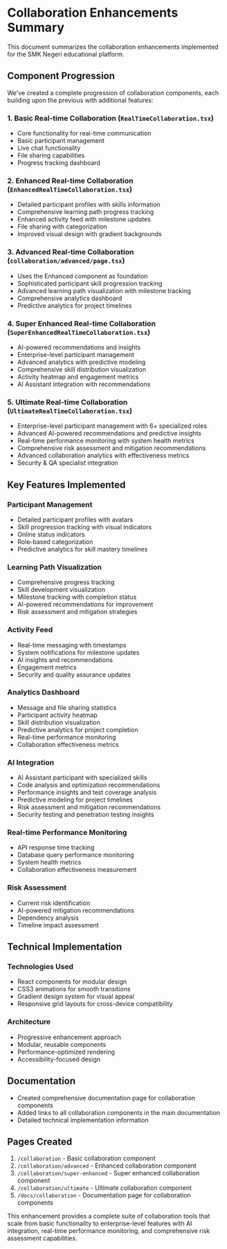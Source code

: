 # Collaboration Enhancements Summary

This document summarizes the collaboration enhancements implemented for the SMK Negeri educational platform.

## Component Progression

We've created a complete progression of collaboration components, each building upon the previous with additional features:

### 1. Basic Real-time Collaboration (`RealTimeCollaboration.tsx`)

- Core functionality for real-time communication
- Basic participant management
- Live chat functionality
- File sharing capabilities
- Progress tracking dashboard

### 2. Enhanced Real-time Collaboration (`EnhancedRealTimeCollaboration.tsx`)

- Detailed participant profiles with skills information
- Comprehensive learning path progress tracking
- Enhanced activity feed with milestone updates
- File sharing with categorization
- Improved visual design with gradient backgrounds

### 3. Advanced Real-time Collaboration (`collaboration/advanced/page.tsx`)

- Uses the Enhanced component as foundation
- Sophisticated participant skill progression tracking
- Advanced learning path visualization with milestone tracking
- Comprehensive analytics dashboard
- Predictive analytics for project timelines

### 4. Super Enhanced Real-time Collaboration (`SuperEnhancedRealTimeCollaboration.tsx`)

- AI-powered recommendations and insights
- Enterprise-level participant management
- Advanced analytics with predictive modeling
- Comprehensive skill distribution visualization
- Activity heatmap and engagement metrics
- AI Assistant integration with recommendations

### 5. Ultimate Real-time Collaboration (`UltimateRealTimeCollaboration.tsx`)

- Enterprise-level participant management with 6+ specialized roles
- Advanced AI-powered recommendations and predictive insights
- Real-time performance monitoring with system health metrics
- Comprehensive risk assessment and mitigation recommendations
- Advanced collaboration analytics with effectiveness metrics
- Security & QA specialist integration

## Key Features Implemented

### Participant Management

- Detailed participant profiles with avatars
- Skill progression tracking with visual indicators
- Online status indicators
- Role-based categorization
- Predictive analytics for skill mastery timelines

### Learning Path Visualization

- Comprehensive progress tracking
- Skill development visualization
- Milestone tracking with completion status
- AI-powered recommendations for improvement
- Risk assessment and mitigation strategies

### Activity Feed

- Real-time messaging with timestamps
- System notifications for milestone updates
- AI insights and recommendations
- Engagement metrics
- Security and quality assurance updates

### Analytics Dashboard

- Message and file sharing statistics
- Participant activity heatmap
- Skill distribution visualization
- Predictive analytics for project completion
- Real-time performance monitoring
- Collaboration effectiveness metrics

### AI Integration

- AI Assistant participant with specialized skills
- Code analysis and optimization recommendations
- Performance insights and test coverage analysis
- Predictive modeling for project timelines
- Risk assessment and mitigation recommendations
- Security testing and penetration testing insights

### Real-time Performance Monitoring

- API response time tracking
- Database query performance monitoring
- System health metrics
- Collaboration effectiveness measurement

### Risk Assessment

- Current risk identification
- AI-powered mitigation recommendations
- Dependency analysis
- Timeline impact assessment

## Technical Implementation

### Technologies Used

- React components for modular design
- CSS3 animations for smooth transitions
- Gradient design system for visual appeal
- Responsive grid layouts for cross-device compatibility

### Architecture

- Progressive enhancement approach
- Modular, reusable components
- Performance-optimized rendering
- Accessibility-focused design

## Documentation

- Created comprehensive documentation page for collaboration components
- Added links to all collaboration components in the main documentation
- Detailed technical implementation information

## Pages Created

1. `/collaboration` - Basic collaboration component
2. `/collaboration/advanced` - Enhanced collaboration component
3. `/collaboration/super-enhanced` - Super enhanced collaboration component
4. `/collaboration/ultimate` - Ultimate collaboration component
5. `/docs/collaboration` - Documentation page for collaboration components

This enhancement provides a complete suite of collaboration tools that scale from basic functionality to enterprise-level features with AI integration, real-time performance monitoring, and comprehensive risk assessment capabilities.
